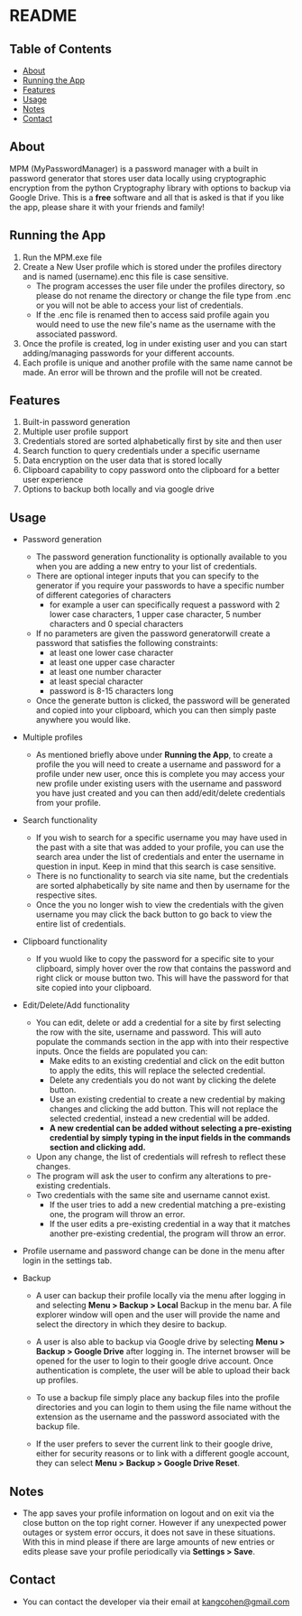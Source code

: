 # README

## Table of Contents

- [About](#about)
- [Running the App](#running-the-app)
- [Features](#features)
- [Usage](#usage)
- [Notes](#notes)
- [Contact](#contact)

## About

MPM (MyPasswordManager) is a password manager with a built in password generator that stores user data locally using cryptographic encryption from the python Cryptography library with options to backup via Google Drive. This is a **free** software and all that is asked is that if you like the app, please share it with your friends and family!

## Running the App

1. Run the MPM.exe file
2. Create a New User profile which is stored under the profiles directory and is named (username).enc this file is case sensitive.
   - The program accesses the user file under the profiles directory, so please do not rename the directory or change the file type from .enc or you will not be able to access your list of credentials.
   - If the .enc file is renamed then to access said profile again you would need to use the new file's name as the username with the associated password.
3. Once the profile is created, log in under existing user and you can start adding/managing passwords for your different accounts.
4. Each profile is unique and another profile with the same name cannot be made. An error will be thrown and the profile will not be created.

## Features

1. Built-in password generation
2. Multiple user profile support
3. Credentials stored are sorted alphabetically first by site and then user
4. Search function to query credentials under a specific username
5. Data encryption on the user data that is stored locally
6. Clipboard capability to copy password onto the clipboard for a better user experience
7. Options to backup both locally and via google drive

## Usage

- Password generation

  - The password generation functionality is optionally available to you when you are adding a new entry to your list of credentials.
  - There are optional integer inputs that you can specify to the generator if you require your passwords to have a specific number of different categories of characters
    - for example a user can specifically request a password with 2 lower case characters, 1 upper case character, 5 number characters and 0 special characters
  - If no parameters are given the password generatorwill create a password that satisfies the following constraints:
    - at least one lower case character
    - at least one upper case character
    - at least one number character
    - at least special character
    - password is 8-15 characters long
  - Once the generate button is clicked, the password will be generated and copied into your clipboard, which you can then simply paste anywhere you would like.

- Multiple profiles

  - As mentioned briefly above under **Running the App**, to create a profile the you will need to create a username and password for a profile under new user, once this is complete you may access your new profile under existing users with the username and password you have just created and you can then add/edit/delete credentials from your profile.

- Search functionality

  - If you wish to search for a specific username you may have used in the past with a site that was added to your profile, you can use the search area under the list of credentials and enter the username in question in input. Keep in mind that this search is case sensitive.
  - There is no functionality to search via site name, but the credentials are sorted alphabetically by site name and then by username for the respective sites.
  - Once the you no longer wish to view the credentials with the given username you may click the back button to go back to view the entire list of credentials.

- Clipboard functionality

  - If you wuold like to copy the password for a specific site to your clipboard, simply hover over the row that contains the password and right click or mouse button two. This will have the password for that site copied into your clipboard.

- Edit/Delete/Add functionality

  - You can edit, delete or add a credential for a site by first selecting the row with the site, username and password. This will auto populate the commands section in the app with into their respective inputs. Once the fields are populated you can:
    - Make edits to an existing credential and click on the edit button to apply the edits, this will replace the selected credential.
    - Delete any credentials you do not want by clicking the delete button.
    - Use an existing credential to create a new credential by making changes and clicking the add button. This will not replace the selected credential, instead a new credential will be added.
    - **A new credential can be added without selecting a pre-existing credential by simply typing in the input fields in the commands section and clicking add.**
  - Upon any change, the list of credentials will refresh to reflect these changes.
  - The program will ask the user to confirm any alterations to pre-existing credentials.
  - Two credentials with the same site and username cannot exist. 
    - If the user tries to add a new credential matching a pre-existing one, the program will throw an error.
    - If the user edits a pre-existing credential in a way that it matches another pre-existing credential, the program will throw an error. 

- Profile username and password change can be done in the menu after login in the settings tab.

- Backup

  - A user can backup their profile locally via the menu after logging in and selecting **Menu > Backup > Local** Backup in the menu bar. A file explorer window will open and the user will provide the name and select the directory in which they desire to backup.

  - A user is also able to backup via Google drive by selecting **Menu > Backup > Google Drive** after logging in. The internet browser will be opened for the user to login to their google drive account. Once authentication is complete, the user will be able to upload their back up profiles.

  - To use a backup file simply place any backup files into the profile directories and you can login to them using the file name without the extension as the username and the password associated with the backup file.

  - If the user prefers to sever the current link to their google drive, either for security reasons or to link with a different google account, they can select **Menu > Backup > Google Drive Reset**.

## Notes

- The app saves your profile information on logout and on exit via the close button on the top right corner. However if any unexpected power outages or system error occurs, it does not save in these situations. With this in mind please if there are large amounts of new entries or edits please save your profile periodically via **Settings > Save**.

## Contact

- You can contact the developer via their email at kangcohen@gmail.com